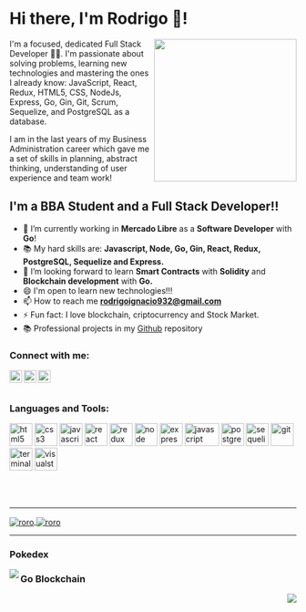 

# Hi there, I'm Rodrigo 👋!


<img align='right' src="https://media3.giphy.com/media/L8K62iTDkzGX6/giphy.gif" width="250">


I'm a focused, dedicated Full Stack Developer 👨‍💻. I'm passionate about solving problems, learning new technologies and mastering the ones I already know: JavaScript, React, Redux, HTML5, CSS, NodeJs, Express, Go, Gin, Git, Scrum, Sequelize, and PostgreSQL as a database.

I am in the last years of my Business Administration career which gave me a set of skills in planning, abstract thinking, understanding of user experience and team work!



## I'm a BBA Student and a Full Stack Developer!!

- 🔭 I’m currently working in **Mercado Libre** as a **Software Developer** with **Go**!
- 📚  My hard skills are: **Javascript, Node, Go, Gin, React, Redux, PostgreSQL, Sequelize and Express.**
- 🌱 I’m looking forward to learn **Smart Contracts** with **Solidity** and **Blockchain development** with **Go.**
- 😄 I'm open to learn new technologies!!!
- 📫 How to reach me **rodrigoignacio932@gmail.com**
- ⚡ Fun fact: I love blockchain, criptocurrency and Stock Market.
- 📚 Professional projects in my [Github](https://github.com/rromero96) repository 

### Connect with me:

[<img align="left" alt="codeSTACKr | LinkedIn" width="22px" src="https://cdn.jsdelivr.net/npm/simple-icons@v3/icons/linkedin.svg" />][linkedin]
[<img align="left" alt="codeSTACKr | WhatsApp" width="22px" src="https://cdn.jsdelivr.net/npm/simple-icons@v3/icons/whatsapp.svg" />][whatsapp]
[<img align="left" alt="codeSTACKr | Twitter" width="22px" src="https://cdn.jsdelivr.net/npm/simple-icons@v3/icons/twitter.svg" />][twitter]



<br />

<br />

### Languages and Tools:
<p align="left">
  <img src="https://api.iconify.design/vscode-icons:file-type-html.svg" alt="html5" height="40" width="40"/>
  <img src="https://api.iconify.design/vscode-icons:file-type-css.svg" alt="css3" height="40" width="40"/>
  <img src="https://api.iconify.design/logos:javascript.svg" alt="javascript" height="40" width="40"/>
  <img src="https://api.iconify.design/logos:react.svg" alt="react" height="40" width="40"/>
  <img src="https://api.iconify.design/logos:redux.svg" alt="redux" height="40" width="40"/>  
  <img src="https://api.iconify.design/logos:nodejs.svg" alt="node" height="40" width="40"/>  
  <img src="https://api.iconify.design/simple-icons:express.svg" alt="express" height="40" width="40"/>
  <img src="https://api.iconify.design/logos:go.svg" alt="javascript" height="40" width="60"/>
  <img src="https://api.iconify.design/logos:postgresql.svg" alt="postgreSQL" height="40" width="40"/> 
  <img src="https://api.iconify.design/logos:sequelize.svg" alt="sequelize" height="40" width="40"/> 
  <img src="https://api.iconify.design/logos:git.svg" alt="git" height="40" width="40"/> 
  <img src="https://api.iconify.design/logos:terminal.svg" alt="terminal" height="40" width="40"/> 
  <img src="https://api.iconify.design/logos:visual-studio.svg" alt="visualstudio" height="40" width="40"/> 
  

<p>

<br />
<br />
  
  ---
  
  
  <a href="https://github.com/rromero96">
  <img align="center" src="https://github-readme-stats-nine-flax.vercel.app/api?username=rromero96&show_icons=true&hide_border=true&count_private=true" alt="roro" />
</a>
 <a href="https://github.com/rromero96">
  <img align="center" src="https://github-readme-stats-nine-flax.vercel.app/api/top-langs?username=rromero96&hide_border=true" alt="roro" />
</a>



  

  ---

  <h3>Pokedex</h3>
 <a href="https://github.com/rromero96/PI-Pokemon-FT13">
  <img align="left" src="https://github-readme-stats-nine-flax.vercel.app/api/pin?username=rromero96&repo=PI-Pokemon-FT13&show_owner=true" />
</a>

<h3>Go Blockchain</h3>
 <a href="https://github.com/rromero96/GoBlockchain">
  <img align="right" src="https://github-readme-stats-nine-flax.vercel.app/api/pin?username=rromero96&repo=PI-Pokemon-FT13&show_owner=true" />
</a>

  




</details>


[twitter]: https://twitter.com/_rodrigoignacio
[instagram]: https://www.instagram.com/rodrii_ignacio/
[linkedin]: https://www.linkedin.com/in/rromero96/
[whatsapp]: https://wa.link/uako6p



<!--
**rromero96/rromero96** is a ✨ _special_ ✨ repository because its `README.md` (this file) appears on your GitHub profile.

Here are some ideas to get you started:

- 🔭 I’m currently working on ...
- 🌱 I’m currently learning ...
- 👯 I’m looking to collaborate on ...
- 🤔 I’m looking for help with ...
- 💬 Ask me about ...
- 📫 How to reach me: ....
- 😄 Pronouns: ...
- ⚡ Fun fact: ...
[<img align="left" alt="codeSTACKr | Instagram" width="22px" src="https://cdn.jsdelivr.net/npm/simple-icons@v3/icons/instagram.svg" />][instagram]
-->
